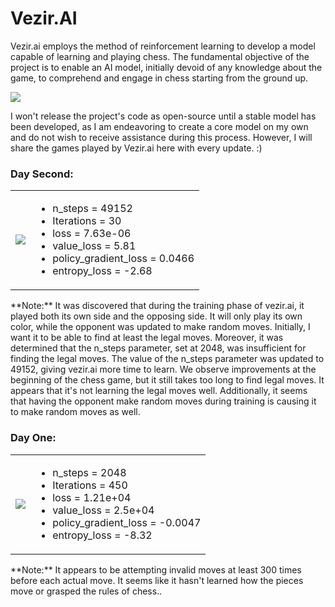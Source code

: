 # Vezir.AI
Vezir.ai employs the method of reinforcement learning to develop a model capable of learning and playing chess. The fundamental objective of the project is to enable an AI model, initially devoid of any knowledge about the game, to comprehend and engage in chess starting from the ground up.

![](https://github.com/asametyildirim/vezirai/blob/main/images/vezir-ai.png)

I won't release the project's code as open-source until a stable model has been developed, as I am endeavoring to create a core model on my own and do not wish to receive assistance during this process. However, I will share the games played by Vezir.ai here with every update. :)

### Day Second:
<table>
<tr>
<td>

![](https://github.com/asametyildirim/vezirai/blob/main/images/vezirai_game2.gif)

</td>
<td>

- n_steps = 49152
- Iterations = 30
- loss = 7.63e-06  
- value_loss = 5.81
- policy_gradient_loss = 0.0466
- entropy_loss = -2.68

</td>
</tr>
</table>
**Note:** It was discovered that during the training phase of vezir.ai, it played both its own side and the opposing side. It will only play its own color, while the opponent was updated to make random moves. Initially, I want it to be able to find at least the legal moves. Moreover, it was determined that the n_steps parameter, set at 2048, was insufficient for finding the legal moves. The value of the n_steps parameter was updated to 49152, giving vezir.ai more time to learn. We observe improvements at the beginning of the chess game, but it still takes too long to find legal moves. It appears that it's not learning the legal moves well. Additionally, it seems that having the opponent make random moves during training is causing it to make random moves as well.

### Day One:
<table>
<tr>
<td>

![](https://github.com/asametyildirim/vezirai/blob/main/images/vezirai_game1.gif)

</td>
<td>

- n_steps = 2048
- Iterations = 450
- loss = 1.21e+04
- value_loss = 2.5e+04
- policy_gradient_loss = -0.0047
- entropy_loss = -8.32

</td>
</tr>
</table>
**Note:** It appears to be attempting invalid moves at least 300 times before each actual move. It seems like it hasn't learned how the pieces move or grasped the rules of chess..


